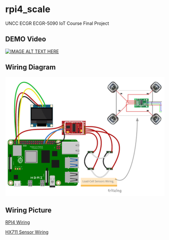 # rpi4_scale
UNCC ECGR ECGR-5090 IoT Course Final Project

## DEMO Video
[![IMAGE ALT TEXT HERE](https://img.youtube.com/vi/B6TaBo7Wkn0/0.jpg)](https://www.youtube.com/watch?v=B6TaBo7Wkn0)

## Wiring Diagram
![](https://github.com/samxu29/rpi4_scale/blob/main/wire_dig.png)

## Wiring Picture

[RPI4 Wiring](https://github.com/samxu29/rpi4_scale/blob/main/media/RPI4.jpg)

[HX711 Sensor Wiring](https://github.com/samxu29/rpi4_scale/blob/main/media/HX711.jpg)
